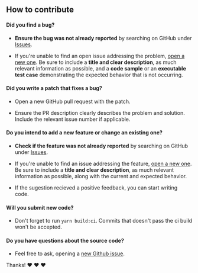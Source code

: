 ## How to contribute

#### **Did you find a bug?**

* **Ensure the bug was not already reported** by searching on GitHub under [Issues](https://github.com/GabrielDuarteM/copy-paste-component/issues).

* If you're unable to find an open issue addressing the problem, [open a new one](https://github.com/GabrielDuarteM/copy-paste-component/issues/new). Be sure to include a **title and clear description**, as much relevant information as possible, and a **code sample** or an **executable test case** demonstrating the expected behavior that is not occurring.

#### **Did you write a patch that fixes a bug?**

* Open a new GitHub pull request with the patch.

* Ensure the PR description clearly describes the problem and solution. Include the relevant issue number if applicable.

#### **Do you intend to add a new feature or change an existing one?**

* **Check if the feature was not already reported** by searching on GitHub under [Issues](https://github.com/GabrielDuarteM/copy-paste-component/issues).

* If you're unable to find an issue addressing the feature, [open a new one](https://github.com/GabrielDuarteM/copy-paste-component/issues/new). Be sure to include a **title and clear description**, as much relevant information as possible, along with the current and expected behavior.

* If the sugestion recieved a positive feedback, you can start writing code.

#### Will you submit new code?

* Don't forget to run `yarn build:ci`. Commits that doesn't pass the ci build won't be accepted.

#### **Do you have questions about the source code?**

* Feel free to ask, opening a [new Github issue](https://github.com/GabrielDuarteM/copy-paste-component/issues/new).

Thanks! :heart: :heart: :heart:
